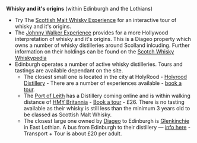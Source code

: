 **Whisky and it's origins** (within Edinburgh and the Lothians)

* Try The [Scottish Malt Whisky Experience](http://bit.ly/3w1FjZX) for an interactive tour of whisky and it's origins. 
* The [Johnny Walker Experience](http://bit.ly/3GIlBaq) provides for a more Hollywood interpretation of whisky and it's origins. This is a Diageo property which owns a number of whisky distilleries around Scolland inlcuding. Further information on their holdings can be found  on the [Scotch Whisky Whiskypedia](https://scotchwhisky.com/whiskypedia/2624/diageo/)
* Edinburgh operates a number of active whisky distilleries. Tours and tastings are available dependant on the site.  
  * The closest small one is located in the city at HolyRood - [Holyrood Distillery](https://bit.ly/3s0KF9p) - There are a number of experiences available  - [book a tour](https://bit.ly/3MaAVjQ). 
  * The [Port of Leith](https://bit.ly/3FoQEbk) has a Distillery coming online and is within walking distance of [HMY Britannia](http://bit.ly/3Zx9h5z) - [Book a tour](https://bit.ly/404W6JQ) - £26. There is no tasting available as their whisky is still less than the minimum 3 years old to be classed as Scottish Malt Whisky. 
  * The closest large one owned by [Diageo](https://bit.ly/4aronPC) to Edinburgh is [Glenkinchie](http://bit.ly/3W7WLGY) in East Lothian. A bus from Edinburgh to their distillery — [info here](http://bit.ly/3W4GYsd) - Transport + Tour is about £20 per adult. 